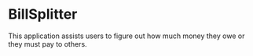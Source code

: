 # BillSplitter
This application assists users to figure out how much money they owe or they must pay to others.
